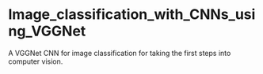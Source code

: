 # Image_classification_with_CNNs_using_VGGNet
A VGGNet CNN for image classification for taking the first steps into computer vision.
